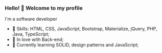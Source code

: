 ### Hello! 👋 Welcome to my profile

I'm a software developer

 - 📌 Skills: HTML, CSS, JavaScript, Bootstrap, Materialize, jQuery, PHP, Java, TypeScript;
 - 💙 In love with Back-end;
 - 🌱 Currently learning SOLID, design patterns and JavaScript;
